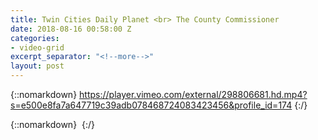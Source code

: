 ```yaml
---
title: Twin Cities Daily Planet <br> The County Commissioner
date: 2018-08-16 00:58:00 Z
categories:
- video-grid
excerpt_separator: "<!--more-->"
layout: post
---
```


{::nomarkdown}
https://player.vimeo.com/external/298806681.hd.mp4?s=e500e8fa7a647719c39adb078468724083423456&profile_id=174
{:/}  

<!--more-->
{::nomarkdown}
<img class="lazyload" data-vimeo-id="298806681" src="" alt="">
{:/}  
